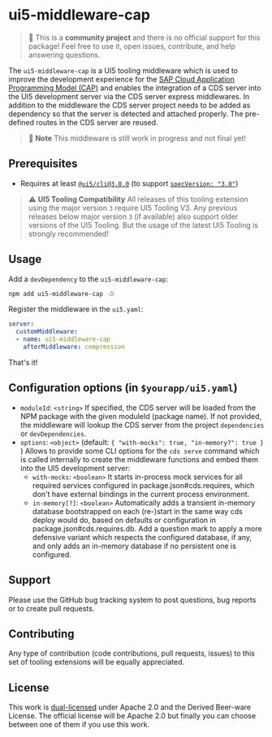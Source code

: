 # ui5-middleware-cap

> :wave: This is a **community project** and there is no official support for this package! Feel free to use it, open issues, contribute, and help answering questions.

The `ui5-middleware-cap` is a UI5 tooling middleware which is used to improve the development experience for the [SAP Cloud Application Programming Model (CAP)](https://cap.cloud.sap/docs/about/) and enables the integration of a CDS server into the UI5 development server via the CDS server express middlewares. In addition to the middleware the CDS server project needs to be added as dependency so that the server is detected and attached properly. The pre-defined routes in the CDS server are reused.

> :construction: **Note**
> This middleware is still work in progress and not final yet!

## Prerequisites

- Requires at least [`@ui5/cli@3.0.0`](https://sap.github.io/ui5-tooling/v3/pages/CLI/) (to support [`specVersion: "3.0"`](https://sap.github.io/ui5-tooling/pages/Configuration/#specification-version-30))

> :warning: **UI5 Tooling Compatibility**
> All releases of this tooling extension using the major version `3` require UI5 Tooling V3. Any previous releases below major version `3` (if available) also support older versions of the UI5 Tooling. But the usage of the latest UI5 Tooling is strongly recommended!

## Usage

Add a `devDependency` to the `ui5-middleware-cap`:

```sh
npm add ui5-middleware-cap -D
```

Register the middleware in the `ui5.yaml`:

```yaml
server:
  customMiddleware:
  - name: ui5-middleware-cap
    afterMiddleware: compression
```

That's it!

## Configuration options (in `$yourapp/ui5.yaml`)

- `moduleId`: `<string>`
If specified, the CDS server will be loaded from the NPM package with the given moduleId (package name). If not provided, the middleware will lookup the CDS server from the project `dependencies` or `devDependencies`.
- `options`: `<object>` (default: `{ "with-mocks": true, "in-memory?": true }` )
Allows to provide some CLI options for the `cds serve` command which is called internally to create the middleware functions and embed them into the UI5 development server:
  - `with-mocks`: `<boolean>`
    It starts in-process mock services for all required services configured in package.json#cds.requires, which don't have external bindings in the current process environment.
  - `in-memory[?]`: `<boolean>`
    Automatically adds a transient in-memory database bootstrapped on each (re-)start in the same way cds deploy would do, based on defaults or configuration in package.json#cds.requires.db. Add a question mark to apply a more defensive variant which respects the configured database, if any, and only adds an in-memory database if no persistent one is configured.

## Support

Please use the GitHub bug tracking system to post questions, bug reports or to create pull requests.

## Contributing

Any type of contribution (code contributions, pull requests, issues) to this set of tooling extensions will be equally appreciated.

## License

This work is [dual-licensed](../../LICENSE) under Apache 2.0 and the Derived Beer-ware License. The official license will be Apache 2.0 but finally you can choose between one of them if you use this work.
